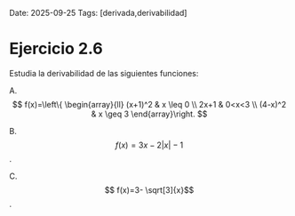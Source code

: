 Date: 2025-09-25
Tags: [derivada,derivabilidad]

# Ejercicio 2.6

 
Estudia la derivabilidad de las siguientes funciones:

A.  
$$
 f(x)=\left\{ \begin{array}{ll}
 (x+1)^2 &  x \leq  0 \\
 2x+1 &  0<x<3 \\
 (4-x)^2 &  x \geq  3
\end{array}\right.
$$

B.   $$ f(x)=3x-2|x|-1$$  .

C.   $$ f(x)=3- \sqrt[3]{x}$$  .

